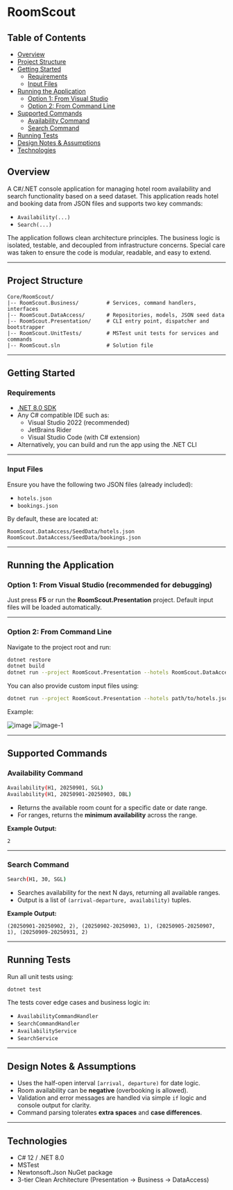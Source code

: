# RoomScout

## Table of Contents

- [Overview](#overview)
- [Project Structure](#project-structure)
- [Getting Started](#getting-started)
  - [Requirements](#requirements)
  - [Input Files](#input-files)
- [Running the Application](#running-the-application)
  - [Option 1: From Visual Studio](#option-1-from-visual-studio-recommended-for-debugging)
  - [Option 2: From Command Line](#option-2-from-command-line)
- [Supported Commands](#supported-commands)
  - [Availability Command](#availability-command)
  - [Search Command](#search-command)
- [Running Tests](#running-tests)
- [Design Notes & Assumptions](#design-notes--assumptions)
- [Technologies](#technologies)

## Overview

A C#/.NET console application for managing hotel room availability and search functionality based on a seed dataset. This application reads hotel and booking data from JSON files and supports two key commands:

- `Availability(...)`
- `Search(...)`

The application follows clean architecture principles. The business logic is isolated, testable, and decoupled from infrastructure concerns. Special care was taken to ensure the code is modular, readable, and easy to extend.

---

## Project Structure

```
Core/RoomScout/
|-- RoomScout.Business/         # Services, command handlers, interfaces
|-- RoomScout.DataAccess/       # Repositories, models, JSON seed data
|-- RoomScout.Presentation/     # CLI entry point, dispatcher and bootstrapper
|-- RoomScout.UnitTests/        # MSTest unit tests for services and commands
|-- RoomScout.sln               # Solution file
```

---

## Getting Started

### Requirements

- [.NET 8.0 SDK](https://dotnet.microsoft.com/en-us/download/dotnet/8.0)
- Any C# compatible IDE such as:
  - Visual Studio 2022 (recommended)
  - JetBrains Rider
  - Visual Studio Code (with C# extension)
- Alternatively, you can build and run the app using the .NET CLI

---

### Input Files

Ensure you have the following two JSON files (already included):

- `hotels.json`
- `bookings.json`

By default, these are located at:
```
RoomScout.DataAccess/SeedData/hotels.json
RoomScout.DataAccess/SeedData/bookings.json
```

---

## Running the Application

### Option 1: From Visual Studio (recommended for debugging)

Just press **F5** or run the **RoomScout.Presentation** project. Default input files will be loaded automatically.

---

### Option 2: From Command Line

Navigate to the project root and run:

```bash
dotnet restore
dotnet build
dotnet run --project RoomScout.Presentation --hotels RoomScout.DataAccess/SeedData/hotels.json --bookings RoomScout.DataAccess/SeedData/bookings.json
```

You can also provide custom input files using:

```bash
dotnet run --project RoomScout.Presentation --hotels path/to/hotels.json --bookings path/to/bookings.json
```

Example:

![image](https://github.com/user-attachments/assets/a8672c4a-705a-433a-9404-f91f264d2405)
![image-1](https://github.com/user-attachments/assets/15171f42-9102-4542-b1ae-c88dd56fe063)

---

## Supported Commands

### Availability Command

```bash
Availability(H1, 20250901, SGL)
Availability(H1, 20250901-20250903, DBL)
```

- Returns the available room count for a specific date or date range.
- For ranges, returns the **minimum availability** across the range.

**Example Output:**
```
2
```

---

### Search Command

```bash
Search(H1, 30, SGL)
```

- Searches availability for the next N days, returning all available ranges.
- Output is a list of `(arrival-departure, availability)` tuples.

**Example Output:**
```
(20250901-20250902, 2), (20250902-20250903, 1), (20250905-20250907, 1), (20250909-20250931, 2)
```

---

## Running Tests

Run all unit tests using:

```bash
dotnet test
```

The tests cover edge cases and business logic in:

- `AvailabilityCommandHandler`
- `SearchCommandHandler`
- `AvailabilityService`
- `SearchService`

---

## Design Notes & Assumptions

- Uses the half-open interval `[arrival, departure)` for date logic.
- Room availability can be **negative** (overbooking is allowed).
- Validation and error messages are handled via simple `if` logic and console output for clarity.
- Command parsing tolerates **extra spaces** and **case differences**.

---

## Technologies

- C# 12 / .NET 8.0
- MSTest
- Newtonsoft.Json NuGet package
- 3-tier Clean Architecture (Presentation -> Business -> DataAccess)
